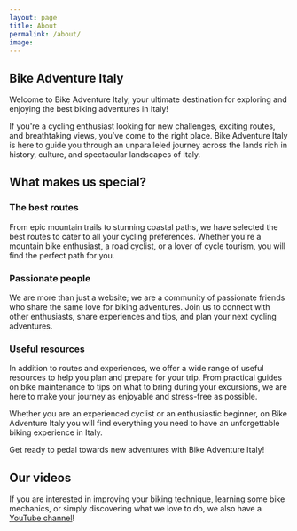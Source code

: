 ```yaml
---
layout: page
title: About
permalink: /about/
image: 
---
```


## Bike Adventure Italy

Welcome to Bike Adventure Italy, your ultimate destination for exploring and enjoying the best biking adventures in Italy!

If you're a cycling enthusiast looking for new challenges, exciting routes, and breathtaking views, you’ve come to the right place. Bike Adventure Italy is here to guide you through an unparalleled journey across the lands rich in history, culture, and spectacular landscapes of Italy.

## What makes us special?

### The best routes

From epic mountain trails to stunning coastal paths, we have selected the best routes to cater to all your cycling preferences. Whether you're a mountain bike enthusiast, a road cyclist, or a lover of cycle tourism, you will find the perfect path for you.

### Passionate people

We are more than just a website; we are a community of passionate friends who share the same love for biking adventures. Join us to connect with other enthusiasts, share experiences and tips, and plan your next cycling adventures.

### Useful resources

In addition to routes and experiences, we offer a wide range of useful resources to help you plan and prepare for your trip. From practical guides on bike maintenance to tips on what to bring during your excursions, we are here to make your journey as enjoyable and stress-free as possible.

Whether you are an experienced cyclist or an enthusiastic beginner, on Bike Adventure Italy you will find everything you need to have an unforgettable biking experience in Italy.

Get ready to pedal towards new adventures with Bike Adventure Italy!

## Our videos

If you are interested in improving your biking technique, learning some bike mechanics, or simply discovering what we love to do, we also have a <a href="https://www.youtube.com/@PacsRiders" target="_blank">YouTube channel</a>!
